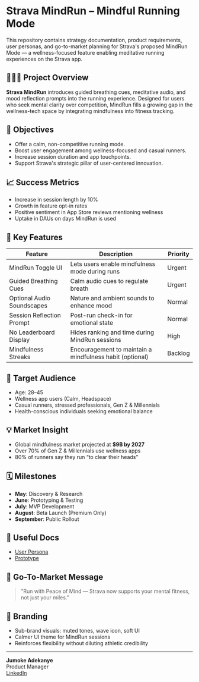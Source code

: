 # Strava MindRun – Mindful Running Mode

This repository contains strategy documentation, product requirements, user personas, and go-to-market planning for Strava's proposed MindRun Mode — a wellness-focused feature enabling meditative running experiences on the Strava app.

## 🧘🏽‍♀️ Project Overview

**Strava MindRun** introduces guided breathing cues, meditative audio, and mood reflection prompts into the running experience. Designed for users who seek mental clarity over competition, MindRun fills a growing gap in the wellness-tech space by integrating mindfulness into fitness tracking.

## 🎯 Objectives

- Offer a calm, non-competitive running mode.
- Boost user engagement among wellness-focused and casual runners.
- Increase session duration and app touchpoints.
- Support Strava's strategic pillar of user-centered innovation.

## 📈 Success Metrics

- Increase in session length by 10%
- Growth in feature opt-in rates
- Positive sentiment in App Store reviews mentioning wellness
- Uptake in DAUs on days MindRun is used

## 🧩 Key Features

| Feature                  | Description                                                     | Priority |
|--------------------------|------------------------------------------------------------------|----------|
| MindRun Toggle UI        | Lets users enable mindfulness mode during runs                  | Urgent   |
| Guided Breathing Cues    | Calm audio cues to regulate breath                              | Urgent   |
| Optional Audio Soundscapes | Nature and ambient sounds to enhance mood                    | Normal   |
| Session Reflection Prompt | Post-run check-in for emotional state                          | Normal   |
| No Leaderboard Display   | Hides ranking and time during MindRun sessions                  | High     |
| Mindfulness Streaks      | Encouragement to maintain a mindfulness habit (optional)        | Backlog  |

## 👥 Target Audience

- Age: 28–45
- Wellness app users (Calm, Headspace)
- Casual runners, stressed professionals, Gen Z & Millennials
- Health-conscious individuals seeking emotional balance

## 💡 Market Insight

- Global mindfulness market projected at **$9B by 2027**
- Over 70% of Gen Z & Millennials use wellness apps
- 80% of runners say they run “to clear their heads”

## 🗓 Milestones

- **May**: Discovery & Research
- **June**: Prototyping & Testing
- **July**: MVP Development
- **August**: Beta Launch (Premium Only)
- **September**: Public Rollout

## 🔗 Useful Docs

- [User Persona](https://www.figma.com/board/GARgGLIGbbOzvxx1sGZnIm/STRAVA-MINDRUN-USER-PERSONA?node-id=0-1)
- [Prototype](https://www.figma.com/design/9ktXZFfwBHm5Xzu0OFMzF2/STRAVA-MINDRUN?node-id=0-1)

## 📢 Go-To-Market Message

> "Run with Peace of Mind — Strava now supports your mental fitness, not just your miles."

## 🎨 Branding

- Sub-brand visuals: muted tones, wave icon, soft UI
- Calmer UI theme for MindRun sessions
- Reinforces flexibility without diluting athletic credibility

---

**Jumoke Adekanye**  
Product Manager  
[LinkedIn](https://www.linkedin.com/in/jumokeadekanye/)


